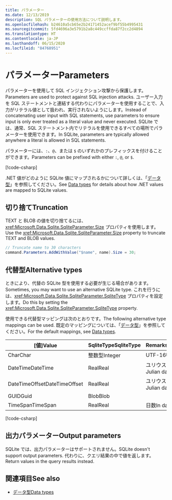 ```yaml
---
title: パラメーター
ms.date: 12/13/2019
description: SQL パラメーターの使用方法について説明します。
ms.openlocfilehash: b24610a5cb65e2b24171452acef9bf55b4995431
ms.sourcegitcommit: 5fd4696a3e5791b2a8c449ccffda87f2cc2d4894
ms.translationtype: HT
ms.contentlocale: ja-JP
ms.lasthandoff: 06/15/2020
ms.locfileid: "84768951"
---
```

# <a name="parameters"></a><span data-ttu-id="36f36-103">パラメーター</span><span class="sxs-lookup"><span data-stu-id="36f36-103">Parameters</span></span>

<span data-ttu-id="36f36-104">パラメーターを使用して SQL インジェクション攻撃から保護します。</span><span class="sxs-lookup"><span data-stu-id="36f36-104">Parameters are used to protect against SQL injection attacks.</span></span> <span data-ttu-id="36f36-105">ユーザー入力を SQL ステートメントと連結する代わりにパラメーターを使用することで、入力がリテラル値として扱われ、実行されないようにします。</span><span class="sxs-lookup"><span data-stu-id="36f36-105">Instead of concatenating user input with SQL statements, use parameters to ensure input is only ever treated as a literal value and never executed.</span></span> <span data-ttu-id="36f36-106">SQLite では、通常、SQL ステートメント内でリテラルを使用できるすべての場所でパラメーターを使用できます。</span><span class="sxs-lookup"><span data-stu-id="36f36-106">In SQLite, parameters are typically allowed anywhere a literal is allowed in SQL statements.</span></span>

<span data-ttu-id="36f36-107">パラメーターには、`:`、`@`、または `$` のいずれかのプレフィックスを付けることができます。</span><span class="sxs-lookup"><span data-stu-id="36f36-107">Parameters can be prefixed with either `:`, `@`, or `$`.</span></span>

[!code-csharp[](../../../../samples/snippets/standard/data/sqlite/HelloWorldSample/Program.cs?name=snippet_Parameter)]

<span data-ttu-id="36f36-108">.NET 値がどのように SQLite 値にマップされるかについて詳しくは、「[データ型](types.md)」を参照してください。</span><span class="sxs-lookup"><span data-stu-id="36f36-108">See [Data types](types.md) for details about how .NET values are mapped to SQLite values.</span></span>

## <a name="truncation"></a><span data-ttu-id="36f36-109">切り捨て</span><span class="sxs-lookup"><span data-stu-id="36f36-109">Truncation</span></span>

<span data-ttu-id="36f36-110">TEXT と BLOB の値を切り捨てるには、<xref:Microsoft.Data.Sqlite.SqliteParameter.Size> プロパティを使用します。</span><span class="sxs-lookup"><span data-stu-id="36f36-110">Use the <xref:Microsoft.Data.Sqlite.SqliteParameter.Size> property to truncate TEXT and BLOB values.</span></span>

```csharp
// Truncate name to 30 characters
command.Parameters.AddWithValue("$name", name).Size = 30;
```

## <a name="alternative-types"></a><span data-ttu-id="36f36-111">代替型</span><span class="sxs-lookup"><span data-stu-id="36f36-111">Alternative types</span></span>

<span data-ttu-id="36f36-112">ときにより、代替の SQLite 型を使用する必要が生じる場合があります。</span><span class="sxs-lookup"><span data-stu-id="36f36-112">Sometimes, you may want to use an alternative SQLite type.</span></span> <span data-ttu-id="36f36-113">これを行うには、<xref:Microsoft.Data.Sqlite.SqliteParameter.SqliteType> プロパティを設定します。</span><span class="sxs-lookup"><span data-stu-id="36f36-113">Do this by setting the <xref:Microsoft.Data.Sqlite.SqliteParameter.SqliteType> property.</span></span>

<span data-ttu-id="36f36-114">使用できる代替型マッピングは次のとおりです。</span><span class="sxs-lookup"><span data-stu-id="36f36-114">The following alternative type mappings can be used.</span></span> <span data-ttu-id="36f36-115">既定のマッピングについては、「[データ型](types.md)」を参照してください。</span><span class="sxs-lookup"><span data-stu-id="36f36-115">For the default mappings, see [Data types](types.md).</span></span>

| <span data-ttu-id="36f36-116">[値]</span><span class="sxs-lookup"><span data-stu-id="36f36-116">Value</span></span>          | <span data-ttu-id="36f36-117">SqliteType</span><span class="sxs-lookup"><span data-stu-id="36f36-117">SqliteType</span></span> | <span data-ttu-id="36f36-118">Remarks</span><span class="sxs-lookup"><span data-stu-id="36f36-118">Remarks</span></span>          |
| -------------- | ---------- | ---------------- |
| <span data-ttu-id="36f36-119">Char</span><span class="sxs-lookup"><span data-stu-id="36f36-119">Char</span></span>           | <span data-ttu-id="36f36-120">整数型</span><span class="sxs-lookup"><span data-stu-id="36f36-120">Integer</span></span>    | <span data-ttu-id="36f36-121">UTF-16</span><span class="sxs-lookup"><span data-stu-id="36f36-121">UTF-16</span></span>           |
| <span data-ttu-id="36f36-122">DateTime</span><span class="sxs-lookup"><span data-stu-id="36f36-122">DateTime</span></span>       | <span data-ttu-id="36f36-123">Real</span><span class="sxs-lookup"><span data-stu-id="36f36-123">Real</span></span>       | <span data-ttu-id="36f36-124">ユリウス日の値</span><span class="sxs-lookup"><span data-stu-id="36f36-124">Julian day value</span></span> |
| <span data-ttu-id="36f36-125">DateTimeOffset</span><span class="sxs-lookup"><span data-stu-id="36f36-125">DateTimeOffset</span></span> | <span data-ttu-id="36f36-126">Real</span><span class="sxs-lookup"><span data-stu-id="36f36-126">Real</span></span>       | <span data-ttu-id="36f36-127">ユリウス日の値</span><span class="sxs-lookup"><span data-stu-id="36f36-127">Julian day value</span></span> |
| <span data-ttu-id="36f36-128">GUID</span><span class="sxs-lookup"><span data-stu-id="36f36-128">Guid</span></span>           | <span data-ttu-id="36f36-129">Blob</span><span class="sxs-lookup"><span data-stu-id="36f36-129">Blob</span></span>       |                  |
| <span data-ttu-id="36f36-130">TimeSpan</span><span class="sxs-lookup"><span data-stu-id="36f36-130">TimeSpan</span></span>       | <span data-ttu-id="36f36-131">Real</span><span class="sxs-lookup"><span data-stu-id="36f36-131">Real</span></span>       | <span data-ttu-id="36f36-132">日数</span><span class="sxs-lookup"><span data-stu-id="36f36-132">In days</span></span>          |

[!code-csharp[](../../../../samples/snippets/standard/data/sqlite/DateAndTimeSample/Program.cs?name=snippet_SqliteType)]

## <a name="output-parameters"></a><span data-ttu-id="36f36-133">出力パラメーター</span><span class="sxs-lookup"><span data-stu-id="36f36-133">Output parameters</span></span>

<span data-ttu-id="36f36-134">SQLite では、出力パラメーターはサポートされません。</span><span class="sxs-lookup"><span data-stu-id="36f36-134">SQLite doesn't support output parameters.</span></span> <span data-ttu-id="36f36-135">代わりに、クエリ結果の中で値を返します。</span><span class="sxs-lookup"><span data-stu-id="36f36-135">Return values in the query results instead.</span></span>

## <a name="see-also"></a><span data-ttu-id="36f36-136">関連項目</span><span class="sxs-lookup"><span data-stu-id="36f36-136">See also</span></span>

* [<span data-ttu-id="36f36-137">データ型</span><span class="sxs-lookup"><span data-stu-id="36f36-137">Data types</span></span>](types.md)
